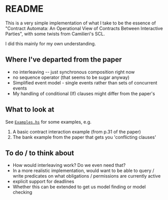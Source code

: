 # README

This is a very simple implementation of what I take to be the essence of "Contract Automata: An Operational View of Contracts Between Interactive Parties", with some twists from Camilieri's SCL.

I did this mainly for my own understanding.

## Where I've departed from the paper

* no interleaving -- just synchronous composition right now
* no sequence operator (that seems to be sugar anyway)
* Simplified event model - single events rather than sets of concurrent events
* My handling of conditional (If) clauses might differ from the paper's

## What to look at

See [`Examples.hs`](./src/Examples.hs) for some examples, e.g.

1. A basic contract interaction example (from p.31 of the paper)
2. The bank example from the paper that gets you 'conflicting clauses'

## To do / to think about

* How would interleaving work? Do we even need that?
* In a more realistic implementation, would want to be able to query / write predicates on what obligations / permissions are currently active
* explicit support for deadlines
* Whether this can be extended to get us model finding or model checking
